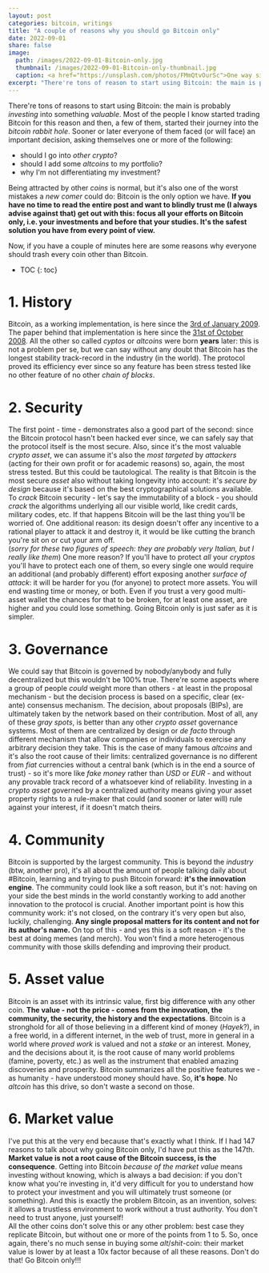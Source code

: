 ```yaml
---
layout: post
categories: bitcoin, writings
title: "A couple of reasons why you should go Bitcoin only"
date: 2022-09-01
share: false
image:
  path: /images/2022-09-01-Bitcoin-only.jpg
  thumbnail: /images/2022-09-01-Bitcoin-only-thumbnail.jpg
  caption: <a href="https://unsplash.com/photos/FMmQtvOurSc">One way sign, a photo by Karina Carvalho</a>
excerpt: "There're tons of reason to start using Bitcoin: the main is probably _investing_ into something _valuable_. Most of the people I know started trading Bitcoin for this reason and then, a few of them, started their journey into the _bitcoin rabbit hole_. Sooner or later everyone of them faced (or will face) an important decision, asking themselves one or more of the following..."
---
```

There're tons of reasons to start using Bitcoin: the main is probably _investing_ into something _valuable_. Most of the people I know started trading Bitcoin for this reason and then, a few of them, started their journey into the _bitcoin rabbit hole_.
Sooner or later everyone of them faced (or will face) an important decision, asking themselves one or more of the following:
- should I go into _other crypto_?
- should I add some _altcoins_ to my portfolio?
- why I'm not differentiating my investment?

Being attracted by other _coins_ is normal, but it's also one of the worst mistakes a _new comer_ could do: Bitcoin is the only option we have. **If you have no time to read the entire post and want to blindly trust me (I always advise against that) get out with this: focus all your efforts on Bitcoin only, i.e. your investments and before that your studies. It's the safest solution you have from every point of view.**

Now, if you have a couple of minutes here are some reasons why everyone should trash every coin other than Bitcoin.

* TOC
{: toc}

# 1. History
Bitcoin, as a working implementation, is here since the [3rd of January 2009](https://en.bitcoin.it/wiki/Genesis_block). The paper behind that implementation is here since the [31st of October 2008](https://www.metzdowd.com/pipermail/cryptography/2008-October/014810.html). All the other so called _cyptos_ or _altcoins_ were born **years** later: this is not a problem per se, but we can say without any doubt that Bitcoin has the longest stability track-record in the industry (in the world). The protocol proved its efficiency ever since so any feature has been stress tested like no other feature of no other _chain of blocks_.

# 2. Security
The first point - time - demonstrates also a good part of the second: since the Bitcoin protocol hasn't been hacked ever since, we can safely say that the protocol itself is the most secure. Also, since it's the most valuable _crypto asset_, we can assume it's also the _most targeted_ by _attackers_ (acting for their own profit or for academic reasons) so, again, the most stress tested. But this could be tautological. The reality is that Bitcoin is the most secure _asset_ also without taking longevity into account: it's _secure by design_ because it's based on the best cryptographical solutions available. To _crack_ Bitcoin security - let's say the immutability of a block - you should _crack_ the algorithms underlying all our visible world, like credit cards, military codes, etc. If that happens Bitcoin will be the last thing you'll be worried of. One additional reason: its design doesn't offer any incentive to a rational player to attack it and destroy it, it would be like cutting the branch you're sit on or cut your arm off. \
(_sorry for these two figures of speech: they are probably very Italian, but I really like them_)
One more reason? If you'll have to protect _all_ your _cryptos_ you'll have to protect each one of them, so every single one would require an additional (and probably different) effort exposing another _surface of attack_: it will be harder for you (for anyone) to protect more assets. You will end wasting time or money, or both. Even if you trust a very good multi-asset wallet the chances for that to be broken, for at least one asset, are higher and you could lose something. Going Bitcoin only is just safer as it is simpler.

# 3. Governance
We could say that Bitcoin is governed by nobody/anybody and fully decentralized but this wouldn't be 100% true. There're some aspects where a group of people _could_ weight more than others - at least in the proposal mechanism - but the decision process is based on a specific, clear (ex-ante) consensus mechanism. The decision, about proposals (BIPs), are ultimately taken by the network based on their contribution. Most of all, any of these _gray spots_, is better than any other _crypto asset_ governance systems. Most of them are centralized by design or _de facto_ through different mechanism that allow companies or individuals to exercise any arbitrary decision they take. This is the case of many famous _altcoins_ and it's also the root cause of their limits: centralized governance is no different from _fiat_ currencies without a central bank (which is in the end a source of trust) - so it's more like _fake money_ rather than _USD_ or _EUR_ - and without any provable track record of a whatsoever kind of reliability. Investing in a _crypto asset_ governed by a centralized authority means giving your asset property rights to a rule-maker that could (and sooner or later will) rule against your interest, if it doesn't match theirs.

# 4. Community
Bitcoin is supported by the largest community. This is beyond the _industry_ (btw, another pro), it's all about the amount of people talking daily about #Bitcoin, learning and trying to push Bitcoin forward: **it's the innovation engine**. The community could look like a soft reason, but it's not: having on your side the best minds in the world constantly working to add another innovation to the protocol is crucial. Another important point is how this community work: it's not closed, on the contrary it's very open but also, luckily, challenging. **Any single proposal matters for its content and not for its author's name.**
On top of this - and yes this is a soft reason - it's the best at doing memes (and merch). You won't find a more heterogenous community with those skills defending and improving their product.

# 5. Asset value
Bitcoin is an asset with its intrinsic value, first big difference with any other coin. **The value - not the price - comes from the innovation, the community, the security, the history and the expectations**. Bitcoin is a stronghold for all of those believing in a different kind of money (_Hayek_?), in a free world, in a different internet, in the web of trust, more in general in a world where _proved work_ is valued and not a _stake_ or an interest. Money, and the decisions about it, is the root cause of many world problems (famine, poverty, etc.) as well as the instrument that enabled amazing discoveries and prosperity. Bitcoin summarizes all the positive features we - as humanity - have understood money should have. So, **it's hope**. No _altcoin_ has this drive, so don't waste a second on those.

# 6. Market value
I've put this at the very end because that's exactly what I think. If I had 147 reasons to talk about why going Bitcoin only, I'd have put this as the 147th. **Market value is not a root cause of the Bitcoin success, is the consequence**. Getting into Bitcoin _because of the market value_ means investing without knowing, which is always a bad decision: if you don't know what you're investing in, it'd very difficult for you to understand how to protect your investment and you will ultimately trust someone (or something). And this is exactly the problem Bitcoin, as an invention, solves: it allows a trustless environment to work without a trust authority. You don't need to trust anyone, just yourself! \
All the other coins don't solve this or any other problem: best case they replicate Bitcoin, but without one or more of the points from 1 to 5. So, once again, there's no much sense in buying some _alt_/_shit_-coin: their market value is lower by at least a 10x factor because of all these reasons. Don't do that! Go Bitcoin only!!!
